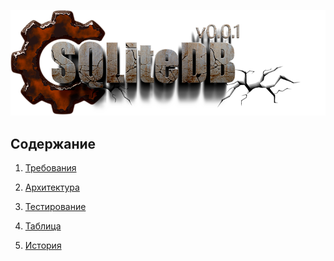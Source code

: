 ﻿
[![logo](SQLiteDB25.png)](../README.md "for users") 

Содержание
----------

1) [Требования](dev/000-requirements.md)  
2) [Архитектура](dev/001-architecture.md)  
3) [Тестирование](dev/002-tests.md)  
3) [Таблица](dev/table/table.md)  

4) [История](history.md)  


